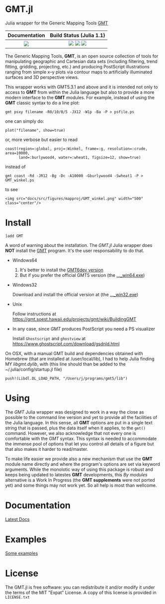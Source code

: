 GMT.jl
======

Julia wrapper for the Generic Mapping Tools [GMT](http://gmt.soest.hawaii.edu)

| **Documentation**                       | **Build Status (Julia 1.1)**              |
|:---------------------------------------:|:-----------------------------------------:|
| [![][docs-latest-img]][docs-latest-url] | [![][travis-img]][travis-url] [![][appveyor-img]][appveyor-url] [![][codecov-img]][codecov-url] |

[contrib-url]: https://genericmappingtools.github.io/GMT.jl/latest/man/contributing/

[docs-latest-img]: https://img.shields.io/badge/docs-latest-blue.svg
[docs-latest-url]: https://genericmappingtools.github.io/GMT.jl/latest

[travis-img]: https://travis-ci.org/GenericMappingTools/GMT.jl.svg?branch=master
[travis-url]: https://travis-ci.org/GenericMappingTools/GMT.jl

[appveyor-img]: https://ci.appveyor.com/api/projects/status/usjewfb5v48m18kh/branch/master?svg=true
[appveyor-url]: https://ci.appveyor.com/project/joa-quim/gmt-jl-suu4y/branch/master

[codecov-img]: http://codecov.io/github/GenericMappingTools/GMT.jl/coverage.svg?branch=master
[codecov-url]: http://codecov.io/github/GenericMappingTools/GMT.jl?branch=master

[coveralls-img]: https://coveralls.io/repos/github/GenericMappingTools/GMT.jl/badge.svg?branch=master
[coveralls-url]: https://coveralls.io/github/GenericMappingTools/GMT.jl?branch=master

The Generic Mapping Tools, **GMT**, is an open source collection of tools for manipulating geographic
and Cartesian data sets (including filtering, trend fitting, gridding, projecting, etc.) and producing
PostScript illustrations ranging from simple x–y plots via contour maps to artificially illuminated
surfaces and 3D perspective views.

This wrapper works with GMT5.3.1 and above and it is intended not only to access to **GMT** from
within the Julia language but also to provide a more modern interface to the **GMT** modules.
For example, instead of using the **GMT** classic syntax to do a line plot:

    gmt psxy filename -R0/10/0/5 -JX12 -W1p -Ba -P > psfile.ps

one can simply do:

    plot("filename", show=true)

or, more verbose but easier to read

    coast(region=:global, proj=:Winkel, frame=:g, resolution=:crude, area=10000,
          land=:burlywood4, water=:wheat1, figsize=12, show=true)

instead of

    gmt coast -Rd -JR12 -Bg -Dc -A10000 -Gburlywood4 -Swheat1 -P > GMT_winkel.ps

to see

```@raw html
<img src="docs/src/figures/mapproj/GMT_winkel.png" width="500" class="center"/>
```

Install
=======

    ]add GMT

A word of warning about the installation. The *GMT.jl* Julia wrapper does **NOT** install the
[GMT](http://gmt.soest.hawaii.edu) program. It's the user responsability to do that.

  * Windows64
     1. It's better to install the [GMT6dev version](http://w3.ualg.pt/~jluis/mirone/downloads/gmt.html)
     2. But if you prefer the official GMT5 version (the [..._win64.exe](https://gmt.soest.hawaii.edu/projects/gmt/wiki/Download))

  * Windows32

      Download and install the official version at (the [..._win32.exe](https://gmt.soest.hawaii.edu/projects/gmt/wiki/Download))

  * Unix
  
      Follow instructions at <https://gmt.soest.hawaii.edu/projects/gmt/wiki/BuildingGMT>

  * In any case, since *GMT* produces PostScript you need a PS visualizer

      Install `Ghostscript` and `ghostview` at <https://www.ghostscript.com/download/gsdnld.html>

On OSX, with a manual GMT build and dependencies obtained with Homebrew (that are installed at
/user/local/lib), I had to help Julia finding MY *libgmt.dylib*, with (this line should than be
added to the ~/.julia/config/startup.jl file)

    push!(Libdl.DL_LOAD_PATH, "/Users/j/programs/gmt5/lib")

Using
=====

The *GMT* Julia wrapper was designed to work in a way the close as possible to the command line version
and yet to provide all the facilities of the Julia language. In this sense, all **GMT** options are put
in a single text string that is passed, plus the data itself when it applies, to the ``gmt()`` command.
However, we also acknowledge that not every one is comfortable with the *GMT* syntax. This syntax is
needed to accommodate the immense pool of options that let you control all details of a figure but that
also makes it harder to read/master.

To make life easier we provide also a new mechanism that use the **GMT** module name directly and where
the program's options are set via keyword arguments. While the monolotic way of using this package is
robust and keeps being updated to latestes **GMT** developments, this *By modules* alternative is a Work
In Progress (the **GMT supplements** were not ported yet) and some things may not work yet. So all help
is most than wellcome.

Documentation
=============

[Latest Docs](https://genericmappingtools.github.io/GMT.jl/latest)

Examples
========

[Some examples](https://genericmappingtools.github.io/GMT.jl/latest/examples)

License
=======

The GMT.jl is free software: you can redistribute it and/or modify it under the terms of the MIT "Expat"
License. A copy of this license is provided in ``LICENSE.txt``
